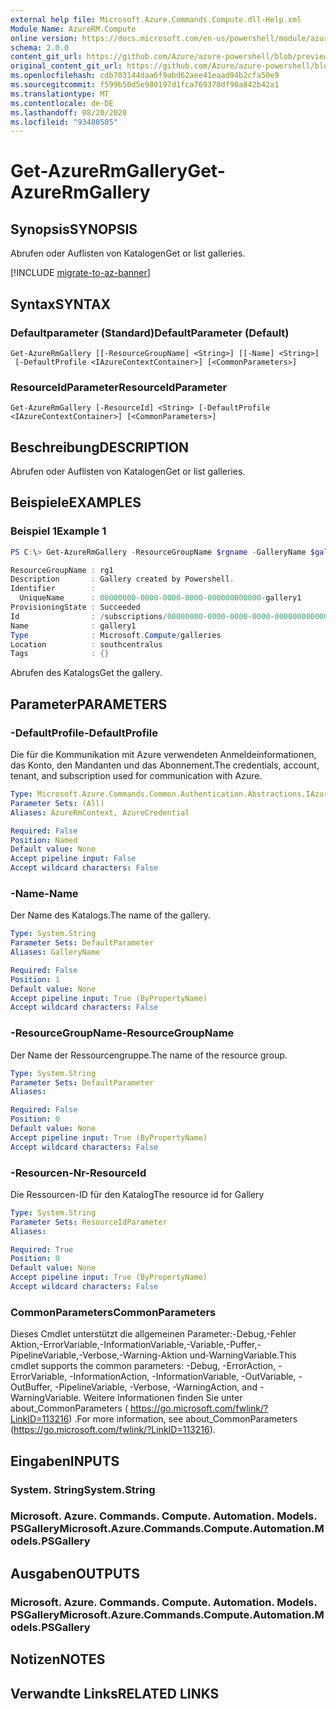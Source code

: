 ```yaml
---
external help file: Microsoft.Azure.Commands.Compute.dll-Help.xml
Module Name: AzureRM.Compute
online version: https://docs.microsoft.com/en-us/powershell/module/azurerm.compute/get-azurermgallery
schema: 2.0.0
content_git_url: https://github.com/Azure/azure-powershell/blob/preview/src/ResourceManager/Compute/Commands.Compute/help/Get-AzureRmGallery.md
original_content_git_url: https://github.com/Azure/azure-powershell/blob/preview/src/ResourceManager/Compute/Commands.Compute/help/Get-AzureRmGallery.md
ms.openlocfilehash: cdb703144daa6f9abd62aee41eaad94b2cfa50e9
ms.sourcegitcommit: f599b50d5e980197d1fca769378df90a842b42a1
ms.translationtype: MT
ms.contentlocale: de-DE
ms.lasthandoff: 08/20/2020
ms.locfileid: "93480505"
---
```

# <span data-ttu-id="97f0c-101">Get-AzureRmGallery</span><span class="sxs-lookup"><span data-stu-id="97f0c-101">Get-AzureRmGallery</span></span>

## <span data-ttu-id="97f0c-102">Synopsis</span><span class="sxs-lookup"><span data-stu-id="97f0c-102">SYNOPSIS</span></span>
<span data-ttu-id="97f0c-103">Abrufen oder Auflisten von Katalogen</span><span class="sxs-lookup"><span data-stu-id="97f0c-103">Get or list galleries.</span></span>

[!INCLUDE [migrate-to-az-banner](../../includes/migrate-to-az-banner.md)]

## <span data-ttu-id="97f0c-104">Syntax</span><span class="sxs-lookup"><span data-stu-id="97f0c-104">SYNTAX</span></span>

### <span data-ttu-id="97f0c-105">Defaultparameter (Standard)</span><span class="sxs-lookup"><span data-stu-id="97f0c-105">DefaultParameter (Default)</span></span>
```
Get-AzureRmGallery [[-ResourceGroupName] <String>] [[-Name] <String>]
 [-DefaultProfile <IAzureContextContainer>] [<CommonParameters>]
```

### <span data-ttu-id="97f0c-106">ResourceIdParameter</span><span class="sxs-lookup"><span data-stu-id="97f0c-106">ResourceIdParameter</span></span>
```
Get-AzureRmGallery [-ResourceId] <String> [-DefaultProfile <IAzureContextContainer>] [<CommonParameters>]
```

## <span data-ttu-id="97f0c-107">Beschreibung</span><span class="sxs-lookup"><span data-stu-id="97f0c-107">DESCRIPTION</span></span>
<span data-ttu-id="97f0c-108">Abrufen oder Auflisten von Katalogen</span><span class="sxs-lookup"><span data-stu-id="97f0c-108">Get or list galleries.</span></span>

## <span data-ttu-id="97f0c-109">Beispiele</span><span class="sxs-lookup"><span data-stu-id="97f0c-109">EXAMPLES</span></span>

### <span data-ttu-id="97f0c-110">Beispiel 1</span><span class="sxs-lookup"><span data-stu-id="97f0c-110">Example 1</span></span>
```powershell
PS C:\> Get-AzureRmGallery -ResourceGroupName $rgname -GalleryName $galleryName

ResourceGroupName : rg1
Description       : Gallery created by Powershell.
Identifier        : 
  UniqueName      : 00000000-0000-0000-0000-000000000000-gallery1
ProvisioningState : Succeeded
Id                : /subscriptions/00000000-0000-0000-0000-000000000000/resourceGroups/rg1/providers/Microsoft.Compute/galleries/gallery1
Name              : gallery1
Type              : Microsoft.Compute/galleries
Location          : southcentralus
Tags              : {}
```

<span data-ttu-id="97f0c-111">Abrufen des Katalogs</span><span class="sxs-lookup"><span data-stu-id="97f0c-111">Get the gallery.</span></span>

## <span data-ttu-id="97f0c-112">Parameter</span><span class="sxs-lookup"><span data-stu-id="97f0c-112">PARAMETERS</span></span>

### <span data-ttu-id="97f0c-113">-DefaultProfile</span><span class="sxs-lookup"><span data-stu-id="97f0c-113">-DefaultProfile</span></span>
<span data-ttu-id="97f0c-114">Die für die Kommunikation mit Azure verwendeten Anmeldeinformationen, das Konto, den Mandanten und das Abonnement.</span><span class="sxs-lookup"><span data-stu-id="97f0c-114">The credentials, account, tenant, and subscription used for communication with Azure.</span></span>

```yaml
Type: Microsoft.Azure.Commands.Common.Authentication.Abstractions.IAzureContextContainer
Parameter Sets: (All)
Aliases: AzureRmContext, AzureCredential

Required: False
Position: Named
Default value: None
Accept pipeline input: False
Accept wildcard characters: False
```

### <span data-ttu-id="97f0c-115">-Name</span><span class="sxs-lookup"><span data-stu-id="97f0c-115">-Name</span></span>
<span data-ttu-id="97f0c-116">Der Name des Katalogs.</span><span class="sxs-lookup"><span data-stu-id="97f0c-116">The name of the gallery.</span></span>

```yaml
Type: System.String
Parameter Sets: DefaultParameter
Aliases: GalleryName

Required: False
Position: 1
Default value: None
Accept pipeline input: True (ByPropertyName)
Accept wildcard characters: False
```

### <span data-ttu-id="97f0c-117">-ResourceGroupName</span><span class="sxs-lookup"><span data-stu-id="97f0c-117">-ResourceGroupName</span></span>
<span data-ttu-id="97f0c-118">Der Name der Ressourcengruppe.</span><span class="sxs-lookup"><span data-stu-id="97f0c-118">The name of the resource group.</span></span>

```yaml
Type: System.String
Parameter Sets: DefaultParameter
Aliases:

Required: False
Position: 0
Default value: None
Accept pipeline input: True (ByPropertyName)
Accept wildcard characters: False
```

### <span data-ttu-id="97f0c-119">-Resourcen-Nr</span><span class="sxs-lookup"><span data-stu-id="97f0c-119">-ResourceId</span></span>
<span data-ttu-id="97f0c-120">Die Ressourcen-ID für den Katalog</span><span class="sxs-lookup"><span data-stu-id="97f0c-120">The resource id for Gallery</span></span>

```yaml
Type: System.String
Parameter Sets: ResourceIdParameter
Aliases:

Required: True
Position: 0
Default value: None
Accept pipeline input: True (ByPropertyName)
Accept wildcard characters: False
```

### <span data-ttu-id="97f0c-121">CommonParameters</span><span class="sxs-lookup"><span data-stu-id="97f0c-121">CommonParameters</span></span>
<span data-ttu-id="97f0c-122">Dieses Cmdlet unterstützt die allgemeinen Parameter:-Debug,-Fehler Aktion,-ErrorVariable,-InformationVariable,-Variable,-Puffer,-PipelineVariable,-Verbose,-Warning-Aktion und-WarningVariable.</span><span class="sxs-lookup"><span data-stu-id="97f0c-122">This cmdlet supports the common parameters: -Debug, -ErrorAction, -ErrorVariable, -InformationAction, -InformationVariable, -OutVariable, -OutBuffer, -PipelineVariable, -Verbose, -WarningAction, and -WarningVariable.</span></span> <span data-ttu-id="97f0c-123">Weitere Informationen finden Sie unter about_CommonParameters ( https://go.microsoft.com/fwlink/?LinkID=113216) .</span><span class="sxs-lookup"><span data-stu-id="97f0c-123">For more information, see about_CommonParameters (https://go.microsoft.com/fwlink/?LinkID=113216).</span></span>

## <span data-ttu-id="97f0c-124">Eingaben</span><span class="sxs-lookup"><span data-stu-id="97f0c-124">INPUTS</span></span>

### <span data-ttu-id="97f0c-125">System. String</span><span class="sxs-lookup"><span data-stu-id="97f0c-125">System.String</span></span>

### <span data-ttu-id="97f0c-126">Microsoft. Azure. Commands. Compute. Automation. Models. PSGallery</span><span class="sxs-lookup"><span data-stu-id="97f0c-126">Microsoft.Azure.Commands.Compute.Automation.Models.PSGallery</span></span>

## <span data-ttu-id="97f0c-127">Ausgaben</span><span class="sxs-lookup"><span data-stu-id="97f0c-127">OUTPUTS</span></span>

### <span data-ttu-id="97f0c-128">Microsoft. Azure. Commands. Compute. Automation. Models. PSGallery</span><span class="sxs-lookup"><span data-stu-id="97f0c-128">Microsoft.Azure.Commands.Compute.Automation.Models.PSGallery</span></span>

## <span data-ttu-id="97f0c-129">Notizen</span><span class="sxs-lookup"><span data-stu-id="97f0c-129">NOTES</span></span>

## <span data-ttu-id="97f0c-130">Verwandte Links</span><span class="sxs-lookup"><span data-stu-id="97f0c-130">RELATED LINKS</span></span>

